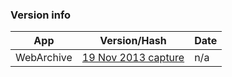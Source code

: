 ### Version info
App|Version/Hash|Date
---|---|---
WebArchive|[19 Nov 2013 capture](http://web.archive.org/web/20131119062309/https://core.telegram.org/schema)|n/a
